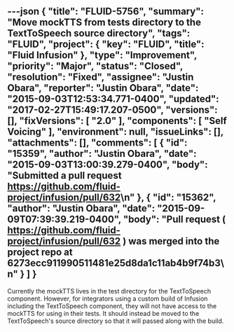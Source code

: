 ---json
{
  "title": "FLUID-5756",
  "summary": "Move mockTTS from tests directory to the TextToSpeech source directory",
  "tags": "FLUID",
  "project": {
    "key": "FLUID",
    "title": "Fluid Infusion"
  },
  "type": "Improvement",
  "priority": "Major",
  "status": "Closed",
  "resolution": "Fixed",
  "assignee": "Justin Obara",
  "reporter": "Justin Obara",
  "date": "2015-09-03T12:53:34.771-0400",
  "updated": "2017-02-27T15:49:17.207-0500",
  "versions": [],
  "fixVersions": [
    "2.0"
  ],
  "components": [
    "Self Voicing"
  ],
  "environment": null,
  "issueLinks": [],
  "attachments": [],
  "comments": [
    {
      "id": "15359",
      "author": "Justin Obara",
      "date": "2015-09-03T13:00:39.279-0400",
      "body": "Submitted a pull request <https://github.com/fluid-project/infusion/pull/632>\n"
    },
    {
      "id": "15362",
      "author": "Justin Obara",
      "date": "2015-09-09T07:39:39.219-0400",
      "body": "Pull request ( <https://github.com/fluid-project/infusion/pull/632> ) was merged into the project repo at 6273ecc911990511481e25d8da1c11ab4b9f74b3\n"
    }
  ]
}
---
Currently the mockTTS lives in the test directory for the TextToSpeech component. However, for integrators using a custom build of Infusion including the TextToSpeech component, they will not have access to the mockTTS for using in their tests. It should instead be moved to the TextToSpeech's source directory so that it will passed along with the build.

        